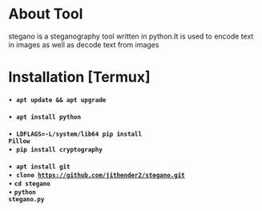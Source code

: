 # About Tool 
stegano is a steganography tool written in python.It is used to encode text in images as well as decode text from images 
# Installation [Termux]
• <p1>&nbsp;<code><b>apt update && apt upgrade</b> </code></p2></br>
• <p1>&nbsp;<code><b>apt install python</b> </code></p1></br>
• <p1>&nbsp;<code><b>LDFLAGS=-L/system/lib64 pip install Pillow</b></code></p1></br>
• <p1>&nbsp;<code><b>pip install cryptography</b> </code></p1></br>
• <p1>&nbsp;<code><b>apt install git</b> </code></p2></br>
• <p1>&nbsp;<code><b>clone https://github.com/jithender2/stegano.git</b></code></p1></br>
• <p1><code><b>cd stegano</b></code></p1></br>
• <p1><code><b>python stegano.py</b></code></p1></br>
